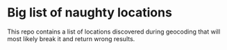 # Big list of naughty locations
This repo contains a list of locations discovered during geocoding that will most likely break it and return wrong results.
